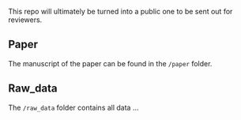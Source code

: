 This repo will ultimately be turned into a public one to be sent out for reviewers.

## Paper

The manuscript of the paper can be found in the `/paper` folder.

## Raw_data

The `/raw_data` folder contains all data ...


